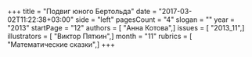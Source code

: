 +++
title = "Подвиг юного Бертольда"
date = "2017-03-02T11:22:38+03:00"
side = "left"
pagesCount = "4"
slogan = ""
year = "2013"
startPage = "12"
authors = [ "Анна Котова",]
issues = [ "2013_11",]
illustrators = [ "Виктор Пяткин",]
month = "11"
rubrics = [ "Математические сказки",]
+++
